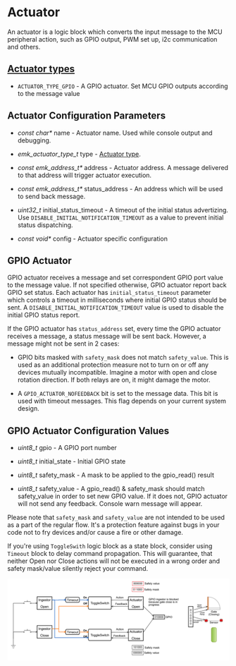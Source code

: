 # Actuator

An actuator is a logic block which converts the input message to the MCU peripheral action, such as GPIO output, PWM set up, i2c communication and others.

## [Actuator types](#actuator-types)
 - `ACTUATOR_TYPE_GPIO` - A GPIO actuator. Set MCU GPIO outputs according to the message value

## Actuator Configuration Parameters

 - _const char*_ name - Actuator name. Used while console output and debugging.

 - _emk_actuator_type_t_ type - [Actuator type](#actuator-types).

 - _const emk_address_t*_ address - Actuator address. A message delivered to that address will trigger actuator execution.

 - _const emk_address_t*_ status_address - An address which will be used to send back message.

 - _uint32_t_ initial_status_timeout - A timeout of the initial status advertizing. Use `DISABLE_INITIAL_NOTIFICATION_TIMEOUT` as a value to prevent initial status dispatching.

 - _const void*_ config - Actuator specific configuration


## GPIO Actuator

GPIO actuator receives a message and set correspondent GPIO port value to the message value. If not specified otherwise, GPIO actuator report back GPIO set status. Each actuator has `initial_status_timeout` parameter which controls a timeout in milliseconds where initial GPIO status should be sent. A `DISABLE_INITIAL_NOTIFICATION_TIMEOUT` value is used to disable the initial GPIO status report.

If the GPIO actuator has `status_address` set, every time the GPIO actuator receives a message, a status message will be sent back. However, a message might not be sent in 2 cases:

 - GPIO bits masked with `safety_mask` does not match `safety_value`. This is used as an additional protection measure not to turn on or off any devices mutually incompatible. Imagine a motor with open and close rotation direction. If both relays are on, it might damage the motor.

 - A `GPIO_ACTUATOR_NOFEEDBACK` bit is set to the message data. This bit is used with timeout messages. This flag depends on your current system design.


 ## GPIO Actuator Configuration Values

 - _uint8_t_ gpio - A GPIO port number

 - _uint8_t_ initial_state - Initial GPIO state

 - _uint8_t_ safety_mask - A mask to be applied to the gpio_read() result

 - _uint8_t_ safety_value - A gpio_read() & safety_mask should match safety_value in order to set new GPIO value. If it does not, GPIO actuator will not send any feedback. Console warn message will appear.

 Please note that `safety_mask` and `safety_value` are not intended to be used as a part of the regular flow. It's a protection feature against bugs in your code not to fry devices and/or cause a fire or other damage.

 If you're using `ToggleSwith` logic block as a state block, consider using `Timeout` block to delay command propagation. This will guarantee, that neither Open nor Close actions will not be executed in a wrong order and safety mask/value silently reject your command.

 ![Toggle](./images/toggle.png)